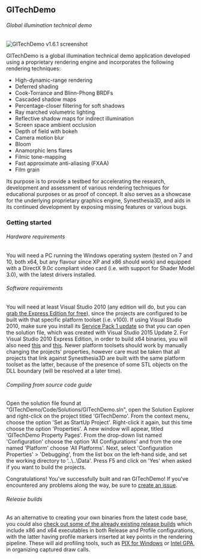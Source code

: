 ## GITechDemo
###### Global illumination technical demo

![GITechDemo v1.6.1 screenshot](https://cloud.githubusercontent.com/assets/3004291/15302439/a855f494-1bbb-11e6-85fa-7af9e1429357.png)

GITechDemo is a global illumination technical demo application developed using a proprietary rendering engine and incorporates the following rendering techniques:
- High-dynamic-range rendering
- Deferred shading
- Cook-Torrance and Blinn-Phong BRDFs
- Cascaded shadow maps
- Percentage-closer filtering for soft shadows
- Ray marched volumetric lighting
- Reflective shadow maps for indirect illumination
- Screen space ambient occlusion
- Depth of field with bokeh
- Camera motion blur
- Bloom
- Anamorphic lens flares
- Filmic tone-mapping
- Fast approximate anti-aliasing (FXAA)
- Film grain

Its purpose is to provide a testbed for accelerating the research, development and assessment of various rendering techniques for educational purposes or as proof of concept. It also serves as a showcase for the underlying proprietary graphics engine, Synesthesia3D, and aids in its continued development by exposing missing features or various bugs.

### Getting started
###### Hardware requirements
You will need a PC running the Windows operating system (tested on 7 and 10, both x64, but any flavour since XP and x86 should work) and equipped with a DirectX 9.0c compliant video card (i.e. with support for Shader Model 3.0), with the latest drivers installed.

###### Software requirements
You will need at least Visual Studio 2010 (any edition will do, but you can [grab the Express Edition for free](http://download.microsoft.com/download/1/E/5/1E5F1C0A-0D5B-426A-A603-1798B951DDAE/VS2010Express1.iso)), since the projects are configured to be built with that specific platform toolset (i.e. v100). If using Visual Studio 2010, make sure you install its [Service Pack 1 update](https://www.microsoft.com/en-us/download/details.aspx?id=23691) so that you can open the solution file, which was created with Visual Studio 2015 Update 2. For Visual Studio 2010 Express Edition, in order to build x64 binaries, you will also need [this](http://msdn.microsoft.com/en-us/windowsserver/bb980924.aspx) and [this](http://www.microsoft.com/download/en/details.aspx?displaylang=en&id=4422). Newer platform toolsets should work by manually changing the projects' properties, however care must be taken that all projects that link against Synesthesia3D are built with the same platform toolset as the latter, because of the presence of some STL objects on the DLL boundary (will be resolved at a later time).

###### Compiling from source code guide
Open the solution file found at "GITechDemo/Code/Solutions/GITechDemo.sln", open the Solution Explorer and right-click on the project titled 'GITechDemo'. From the context menu, choose the option 'Set as StartUp Project'. Right-click it again, but this time choose the option 'Properties'. A new window will appear, titled 'GITechDemo Property Pages'. From the drop-down list named 'Configuration' choose the option 'All Configurations' and from the one named 'Platform' choose 'All Platforms'. Next, select 'Configuration Properties' > 'Debugging', from the list box on the left-hand side, and set the working directory to '..\\..\Data'. Press F5 and click on 'Yes' when asked if you want to build the projects.

Congratulations! You've successfully built and ran GITechDemo! If you've encountered any problems along the way, be sure to [create an issue](https://github.com/iftodebogdan/GITechDemo/issues).

###### Release builds
As an alternative to creating your own binaries from the latest code base, you could also [check out some of the already existing release builds](https://github.com/iftodebogdan/GITechDemo/releases) which include x86 and x64 executables in both Release and Profile configurations, with the latter having profile markers inserted at key points in the rendering pipeline. These will aid profiling tools, such as [PIX for Windows](https://en.wikipedia.org/wiki/PIX_(Microsoft)) or [Intel GPA](https://software.intel.com/en-us/gpa), in organizing captured draw calls.
